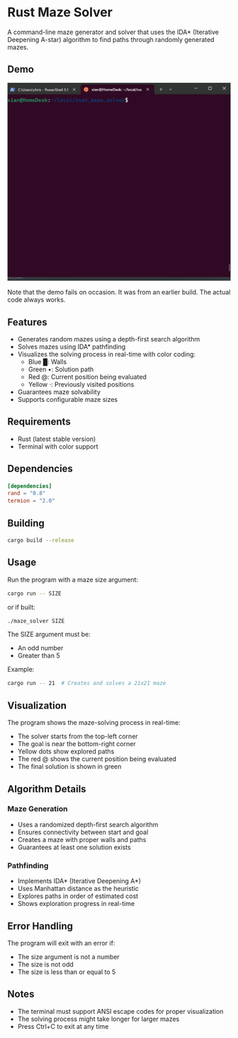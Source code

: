 # Rust Maze Solver

A command-line maze generator and solver that uses the IDA* (Iterative Deepening A-star) algorithm to find paths through randomly generated mazes.

## Demo

![MazeDemo](/resources/RustMaze.gif)

Note that the demo fails on occasion. It was from an earlier build. The actual code always works.

## Features

- Generates random mazes using a depth-first search algorithm
- Solves mazes using IDA* pathfinding
- Visualizes the solving process in real-time with color coding:
  - Blue █: Walls
  - Green •: Solution path
  - Red @: Current position being evaluated
  - Yellow ·: Previously visited positions
- Guarantees maze solvability
- Supports configurable maze sizes

## Requirements

- Rust (latest stable version)
- Terminal with color support

## Dependencies

```toml
[dependencies]
rand = "0.8"
termion = "2.0"
```

## Building

```bash
cargo build --release
```

## Usage

Run the program with a maze size argument:
```bash
cargo run -- SIZE
```
or if built:
```bash
./maze_solver SIZE
```

The SIZE argument must be:
- An odd number
- Greater than 5

Example:
```bash
cargo run -- 21  # Creates and solves a 21x21 maze
```

## Visualization

The program shows the maze-solving process in real-time:
- The solver starts from the top-left corner
- The goal is near the bottom-right corner
- Yellow dots show explored paths
- The red @ shows the current position being evaluated
- The final solution is shown in green

## Algorithm Details

### Maze Generation
- Uses a randomized depth-first search algorithm
- Ensures connectivity between start and goal
- Creates a maze with proper walls and paths
- Guarantees at least one solution exists

### Pathfinding
- Implements IDA* (Iterative Deepening A*)
- Uses Manhattan distance as the heuristic
- Explores paths in order of estimated cost
- Shows exploration progress in real-time

## Error Handling

The program will exit with an error if:
- The size argument is not a number
- The size is not odd
- The size is less than or equal to 5

## Notes

- The terminal must support ANSI escape codes for proper visualization
- The solving process might take longer for larger mazes
- Press Ctrl+C to exit at any time
